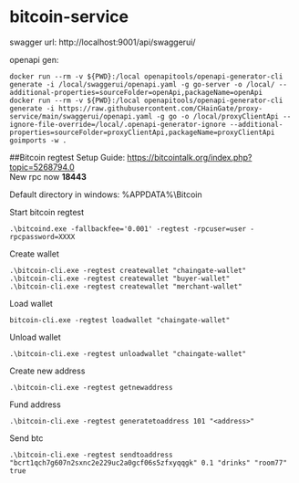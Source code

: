 # bitcoin-service

swagger url: http://localhost:9001/api/swaggerui/


openapi gen:
 ```
docker run --rm -v ${PWD}:/local openapitools/openapi-generator-cli generate -i /local/swaggerui/openapi.yaml -g go-server -o /local/ --additional-properties=sourceFolder=openApi,packageName=openApi
docker run --rm -v ${PWD}:/local openapitools/openapi-generator-cli generate -i https://raw.githubusercontent.com/CHainGate/proxy-service/main/swaggerui/openapi.yaml -g go -o /local/proxyClientApi --ignore-file-override=/local/.openapi-generator-ignore --additional-properties=sourceFolder=proxyClientApi,packageName=proxyClientApi
goimports -w .
 ```

##Bitcoin regtest
Setup Guide: https://bitcointalk.org/index.php?topic=5268794.0 \
New rpc now **18443**

Default directory in windows: %APPDATA%\Bitcoin


Start bitcoin regtest
```
.\bitcoind.exe -fallbackfee='0.001' -regtest -rpcuser=user -rpcpassword=XXXX
```

Create wallet
```
.\bitcoin-cli.exe -regtest createwallet "chaingate-wallet"
.\bitcoin-cli.exe -regtest createwallet "buyer-wallet"
.\bitcoin-cli.exe -regtest createwallet "merchant-wallet"
```

Load wallet
```
bitcoin-cli.exe -regtest loadwallet "chaingate-wallet"
```

Unload wallet
```
.\bitcoin-cli.exe -regtest unloadwallet "chaingate-wallet"
```
Create new address
```
.\bitcoin-cli.exe -regtest getnewaddress
```

Fund address
```
.\bitcoin-cli.exe -regtest generatetoaddress 101 "<address>"
```

Send btc
```
.\bitcoin-cli.exe -regtest sendtoaddress "bcrt1qch7g607n2sxnc2e229uc2a0gcf06s5zfxyqqgk" 0.1 "drinks" "room77" true
```